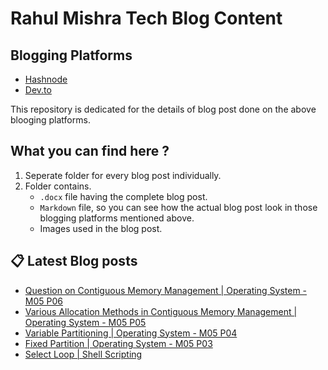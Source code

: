 # Rahul Mishra Tech Blog Content

## Blogging Platforms
- [Hashnode](https://programmingport.hashnode.dev/)
- [Dev.to](https://dev.to/rahulmishra05)

This repository is dedicated for the details of blog post done on the above blooging platforms.

## What you can find here ?
1. Seperate folder for every blog post individually.
2. Folder contains.
    - `.docx` file having the complete blog post.
    - `Markdown` file, so you can see how the actual blog post look in those blogging platforms mentioned above.
    - Images used in the blog post.

## 📋 Latest Blog posts
<!-- BLOG-POST-LIST:START -->
- [Question on Contiguous Memory Management | Operating System - M05 P06](https://dev.to/rahulmishra05/question-on-contiguous-memory-management-operating-system-m05-p06-df5)
- [Various Allocation Methods in Contiguous Memory Management | Operating System - M05 P05](https://dev.to/rahulmishra05/various-allocation-methods-in-contiguous-memory-management-operating-system-m05-p05-1k1c)
- [Variable Partitioning | Operating System - M05 P04](https://dev.to/rahulmishra05/variable-partitioning-operating-system-m05-p04-3g9a)
- [Fixed Partition | Operating System - M05 P03](https://dev.to/rahulmishra05/fixed-partition-operating-system-m05-p03-4lmm)
- [Select Loop | Shell Scripting](https://dev.to/rahulmishra05/select-loop-shell-scripting-3lme)
<!-- BLOG-POST-LIST:END -->

